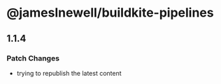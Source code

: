 # @jameslnewell/buildkite-pipelines

## 1.1.4

### Patch Changes

- trying to republish the latest content
